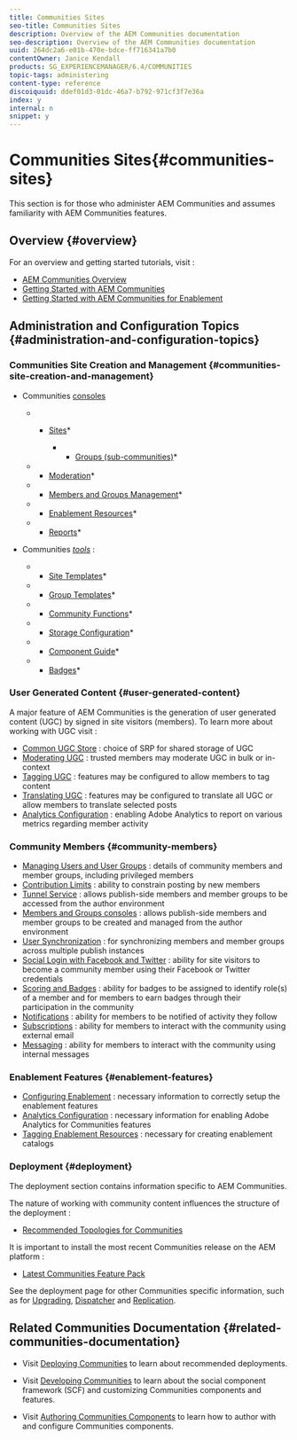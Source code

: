 ```yaml
---
title: Communities Sites
seo-title: Communities Sites
description: Overview of the AEM Communities documentation
seo-description: Overview of the AEM Communities documentation
uuid: 264dc2a6-e01b-470e-bdce-ff716341a7b0
contentOwner: Janice Kendall
products: SG_EXPERIENCEMANAGER/6.4/COMMUNITIES
topic-tags: administering
content-type: reference
discoiquuid: ddef01d3-01dc-46a7-b792-971cf3f7e36a
index: y
internal: n
snippet: y
---
```


# Communities Sites{#communities-sites}

This section is for those who administer AEM Communities and assumes familiarity with AEM Communities features.

## Overview {#overview}

For an overview and getting started tutorials, visit :

* [AEM Communities Overview](../../communities/using/overview.md)
* [Getting Started with AEM Communities](../../communities/using/getting-started.md)
* [Getting Started with AEM Communities for Enablement](../../communities/using/getting-started-enablement.md)

## Administration and Configuration Topics {#administration-and-configuration-topics}

### Communities Site Creation and Management {#communities-site-creation-and-management}

* Communities [consoles](../../communities/using/consoles.md)

    * * [Sites](../../communities/using/sites-console.md)*

        * * [Groups (sub-communities)](../../communities/using/groups.md)*

    * * [Moderation](../../communities/using/moderation.md)*
    * * [Members and Groups Management](../../communities/using/members.md)*
    * * [Enablement Resources](../../communities/using/resources.md)*
    * * [Reports](../../communities/using/reports.md)*

* Communities [*tools*](../../communities/using/tools.md) :

    * * [Site Templates](../../communities/using/sites.md)*
    * * [Group Templates](../../communities/using/tools-groups.md)*
    * * [Community Functions](../../communities/using/functions.md)*
    * * [Storage Configuration](../../communities/using/srp-config.md)*
    * * [Component Guide](../../communities/using/components-guide.md)*
    * * [Badges](../../communities/using/badges.md)*

### User Generated Content {#user-generated-content}

A major feature of AEM Communities is the generation of user generated content (UGC) by signed in site visitors (members). To learn more about working with UGC visit :

* [Common UGC Store](../../communities/using/working-with-srp.md) : choice of SRP for shared storage of UGC
* [Moderating UGC](../../communities/using/moderate-ugc.md) : trusted members may moderate UGC in bulk or in-context
* [Tagging UGC](../../communities/using/tag-ugc.md) : features may be configured to allow members to tag content
* [Translating UGC](../../communities/using/translate-ugc.md) : features may be configured to translate all UGC or allow members to translate selected posts
* [Analytics Configuration](../../communities/using/analytics.md) : enabling Adobe Analytics to report on various metrics regarding member activity

### Community Members {#community-members}

* [Managing Users and User Groups](../../communities/using/users.md) : details of community members and member groups, including privileged members
* [Contribution Limits](../../communities/using/limits.md) : ability to constrain posting by new members
* [Tunnel Service](../../communities/using/deploy-communities.md#tunnelserviceonauthor) : allows publish-side members and member groups to be accessed from the author environment
* [Members and Groups consoles](../../communities/using/members.md) : allows publish-side members and member groups to be created and managed from the author environment
* [User Synchronization](../../communities/using/sync.md) : for synchronizing members and member groups across multiple publish instances
* [Social Login with Facebook and Twitter](../../communities/using/social-login.md) : ability for site visitors to become a community member using their Facebook or Twitter credentials
* [Scoring and Badges](../../communities/using/implementing-scoring.md) : ability for badges to be assigned to identify role(s) of a member and for members to earn badges through their participation in the community
* [Notifications](../../communities/using/notifications.md) : ability for members to be notified of activity they follow
* [Subscriptions](../../communities/using/subscriptions.md) : ability for members to interact with the community using external email
* [Messaging](../../communities/using/messaging.md) : ability for members to interact with the community using internal messages

### Enablement Features {#enablement-features}

* [Configuring Enablement](../../communities/using/enablement.md) : necessary information to correctly setup the enablement features
* [Analytics Configuration](../../communities/using/analytics.md) : necessary information for enabling Adobe Analytics for Communities features
* [Tagging Enablement Resources](../../communities/using/tag-resources.md) : necessary for creating enablement catalogs

### Deployment {#deployment}

The deployment section contains information specific to AEM Communities.

The nature of working with community content influences the structure of the deployment :

* [Recommended Topologies for Communities](../../communities/using/topologies.md)

It is important to install the most recent Communities release on the AEM platform :

* [Latest Communities Feature Pack](../../communities/using/deploy-communities.md#latestfeaturepack)

See the deployment page for other Communities specific information, such as for [Upgrading](../../communities/using/upgrade.md), [Dispatcher](../../communities/using/dispatcher.md) and [Replication](../../communities/using/deploy-communities.md#replicationagentsonauthor).

## Related Communities Documentation {#related-communities-documentation}

* Visit [Deploying Communities](../../communities/using/deploy-communities.md) to learn about recommended deployments.

* Visit [Developing Communities](../../communities/using/communities.md) to learn about the social component framework (SCF) and customizing Communities components and features.

* Visit [Authoring Communities Components](../../communities/using/author-communities.md) to learn how to author with and configure Communities components.

